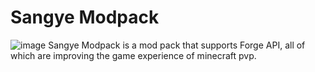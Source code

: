 # Sangye Modpack
![image](https://s1.ax1x.com/2022/10/06/x1ZFvd.png)
Sangye Modpack is a mod pack that supports Forge API, all of which are improving the game experience of minecraft pvp.
